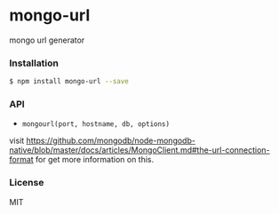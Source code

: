 
mongo-url
==================
mongo url generator

### Installation
```sh
$ npm install mongo-url --save
```

### API

* `mongourl(port, hostname, db, options)`

visit https://github.com/mongodb/node-mongodb-native/blob/master/docs/articles/MongoClient.md#the-url-connection-format for get more information on this.

### License

MIT
